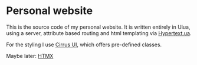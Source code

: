 # Personal website

This is the source code of my personal website.
It is written entirely in Uiua, using a server,
attribute based routing and html templating via
[Hypertext.ua](https://github.com/donstenzel/hypertext.ua).

For the styling I use [Cirrus UI](https://cirrus-ui.com/),
which offers pre-defined classes.

Maybe later: [HTMX](https://htmx.org/)

